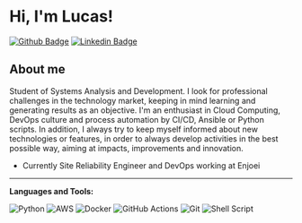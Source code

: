 <!--
### Hi there 👋
**LucasRejanio/LucasRejanio** is a ✨ _special_ ✨ repository because its `README.md` (this file) appears on your GitHub profile.

Here are some ideas to get you started:

- 🔭 I’m currently working on ...
- 🌱 I’m currently learning ...
- 👯 I’m looking to collaborate on ...
- 🤔 I’m looking for help with ...
- 💬 Ask me about ...
- 📫 How to reach me: ...
- 😄 Pronouns: ...
- ⚡ Fun fact: ...
-->

# Hi, I'm Lucas!

[![Github Badge](https://img.shields.io/badge/-Github-000?style=flat-square&logo=Github&logoColor=white&link=https://github.com/LucasRejanio)](https://github.com/LucasRejanio)
[![Linkedin Badge](https://img.shields.io/badge/-LinkedIn-blue?style=flat-square&logo=Linkedin&logoColor=white&link=https://www.linkedin.com/in/lucasrejanio/)](https://www.linkedin.com/in/lucasrejanio/)
<!--
<img align="right" src="https://raw.githubusercontent.com/MicaelliMedeiros/micaellimedeiros/master/image/computer-illustration.png" width="350"/>
-->
## About me

Student of Systems Analysis and Development. I look for professional challenges in the technology market, keeping in mind learning and generating results as an objective. I'm an enthusiast in Cloud Computing, DevOps culture and process automation by CI/CD, Ansible or Python scripts. In addition, I always try to keep myself informed about new technologies or features, in order to always develop activities in the best possible way, aiming at impacts, improvements and innovation.

- Currently Site Reliability Engineer and DevOps working at Enjoei

<!-- ------- -->
<!-- ### **View my stats on Github** -->

<!-- ![Anurag's GitHub stats](https://github-readme-stats.vercel.app/api?username=LucasRejanio&count_private=true&show_icons=true&theme=dracula) -->
<!-- ![Anurag's GitHub stats](https://github-readme-stats.vercel.app/api?username=LucasRejanio&count_private=true&show_icons=true&theme=midnight-purple) -->
                              
--------
**Languages and Tools:**

<img alt="Python" src="https://img.shields.io/badge/python%20-%2314354C.svg?&style=for-the-badge&logo=python&logoColor=white"/> <img alt="AWS" src="https://img.shields.io/badge/AWS%20-%23FF9900.svg?&style=for-the-badge&logo=amazon-aws&logoColor=white"/> <img alt="Docker" src="https://img.shields.io/badge/docker%20-%230db7ed.svg?&style=for-the-badge&logo=docker&logoColor=white"/> <img alt="GitHub Actions" src="https://img.shields.io/badge/github%20actions%20-%232671E5.svg?&style=for-the-badge&logo=github%20actions&logoColor=white"/> <img alt="Git" src="https://img.shields.io/badge/git%20-%23F05033.svg?&style=for-the-badge&logo=git&logoColor=white"/> <img alt="Shell Script" src="https://img.shields.io/badge/shell_script%20-%23121011.svg?&style=for-the-badge&logo=gnu-bash&logoColor=white"/>
